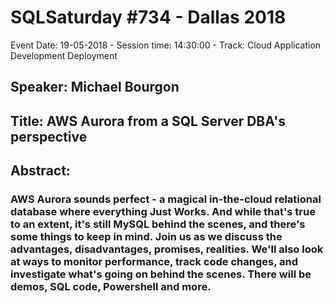 # SQLSaturday #734 - Dallas 2018
Event Date: 19-05-2018 - Session time: 14:30:00 - Track: Cloud Application Development  Deployment
## Speaker: Michael Bourgon
## Title: AWS Aurora from a SQL Server DBA's perspective
## Abstract:
### AWS Aurora sounds perfect - a magical in-the-cloud relational database where everything Just Works.  And while that's true to an extent, it's still MySQL behind the scenes, and there's some things to keep in mind.  Join us as we discuss the advantages, disadvantages, promises,  realities.  We'll also look at ways to monitor performance, track code changes, and investigate what's going on behind the scenes.  There will be demos, SQL code, Powershell and more.
